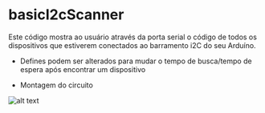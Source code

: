 # basicI2cScanner

Este código mostra ao usuário através da porta serial o código de todos os dispositivos que estiverem conectados ao barramento i2C do seu Arduíno.

- Defines podem ser alterados para mudar o tempo de busca/tempo de espera após encontrar um dispositivo


- Montagem do circuito

![alt text](https://i2.wp.com/portal.vidadesilicio.com.br/wp-content/uploads/2018/04/i2cc.png?resize=768%2C358&ssl=1)
